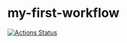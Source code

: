 # my-first-workflow

[![Actions Status](https://github.com/YriiDanilov/my-first-workflow.git/badge.svg)](https://github.com/YriiDanilov/actions)
